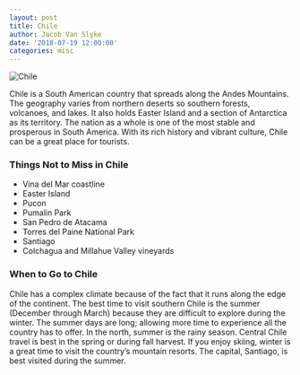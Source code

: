 ```yaml
---
layout: post
title: Chile
author: Jacob Van Slyke
date: '2018-07-19 12:00:00'
categories: misc
---
```


![Chile](https://live.staticflickr.com/2570/4154732217_5c3b27dd0d_z.jpg)

Chile is a South American country that spreads along the Andes Mountains. The geography varies from northern deserts so southern forests, volcanoes, and lakes. It also holds Easter Island and a section of Antarctica as its territory. The nation as a whole is one of the most stable and prosperous in South America. With its rich history and vibrant culture, Chile can be a great place for tourists.

### Things Not to Miss in Chile
 * Vina del Mar coastline
 * Easter Island
 * Pucon
 * Pumalin Park
 * San Pedro de Atacama
 * Torres del Paine National Park
 * Santiago
 * Colchagua and Millahue Valley vineyards

### When to Go to Chile
Chile has a complex climate because of the fact that it runs along the edge of the continent. The best time to visit southern Chile is the summer (December through March) because they are difficult to explore during the winter. The summer days are long; allowing more time to experience all the country has to offer. In the north, summer is the rainy season. Central Chile travel is best in the spring or during fall harvest. If you enjoy skiing, winter is a great time to visit the country’s mountain resorts. The capital, Santiago, is best visited during the summer.
